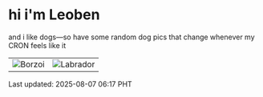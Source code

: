 # hi i'm Leoben

and i like dogs—so have some random dog pics that change whenever my CRON feels like it

|  |  |
|--------|----------|
| ![Borzoi](https://random-dog-vercel.vercel.app/api/random-borzoi?v=1754518630) | ![Labrador](https://random-dog-vercel.vercel.app/api/random-labrador?v=1754518630) |

Last updated: 2025-08-07 06:17 PHT
